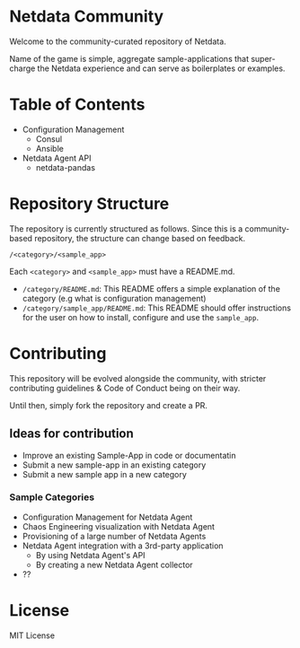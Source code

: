 # Netdata Community

Welcome to the community-curated repository of Netdata. 

Name of the game is simple, aggregate sample-applications that super-charge the Netdata experience and can serve as boilerplates or examples.

# Table of Contents
- Configuration Management
    - Consul
    - Ansible
- Netdata Agent API
    -  netdata-pandas


# Repository Structure

The repository is currently structured as follows. Since this is a community-based repository, the structure can change based on feedback.

`/<category>/<sample_app>`

Each `<category>` and `<sample_app>` must have a README.md.

- `/category/README.md`: This README offers a simple explanation of the category (e.g what is configuration management)
- `/category/sample_app/README.md`: This README should offer instructions for the user on how to install, configure and use the `sample_app`.


# Contributing

This repository will be evolved alongside the community, with stricter contributing guidelines & Code of Conduct being on their way.

Until then, simply fork the repository and create a PR. 

## Ideas for contribution
- Improve an existing Sample-App in code or documentatin
- Submit a new sample-app in an existing category
- Submit a new sample app in a new category

### Sample Categories
- Configuration Management for Netdata Agent
- Chaos Engineering visualization with Netdata Agent
- Provisioning of a large number of Netdata Agents
- Netdata Agent integration with a 3rd-party application
    - By using Netdata Agent's API
    - By creating a new Netdata Agent collector
- ??

# License

MIT License 
